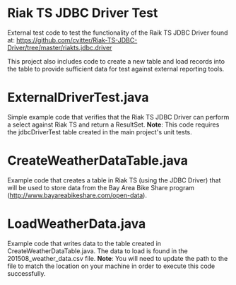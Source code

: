 # Riak TS JDBC Driver Test
External test code to test the functionality of the Raik TS JDBC Driver found at: https://github.com/cvitter/Riak-TS-JDBC-Driver/tree/master/riakts.jdbc.driver

This project also includes code to create a new table and load records into the table to provide sufficient data for test against external reporting tools.

# ExternalDriverTest.java
Simple example code that verifies that the Riak TS JDBC Driver can perform a select against Riak TS and return a ResultSet. **Note**: This code requires the jdbcDriverTest table created in the main project's unit tests.

# CreateWeatherDataTable.java
Example code that creates a table in Riak TS (using the JDBC Driver) that will be used to store data from the Bay Area Bike Share program (http://www.bayareabikeshare.com/open-data). 

# LoadWeatherData.java
Example code that writes data to the table created in CreateWeatherDataTable.java. The data to load is found in the 201508_weather_data.csv file. **Note**: You will need to update the path to the file to match the location on your machine in order to execute this code successfully.
